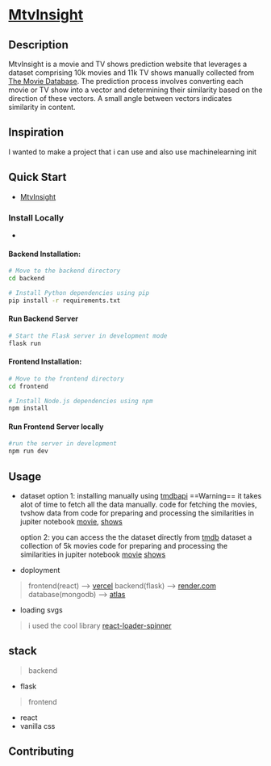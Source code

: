 # [MtvInsight]()  

## Description
MtvInsight is a movie and TV shows prediction website that leverages a dataset comprising 10k movies and 11k TV shows manually collected from [The Movie Database](https://developer.themoviedb.org/docs/getting-started). The prediction process involves converting each movie or TV show into a vector and determining their similarity based on the direction of these vectors. A small angle between vectors indicates similarity in content.

## Inspiration
I wanted to make a project that i can use and also use machinelearning init

## Quick Start
- [MtvInsight]() 

### Install Locally
-
#### Backend Installation:
```bash
# Move to the backend directory
cd backend

# Install Python dependencies using pip
pip install -r requirements.txt
```
#### Run Backend Server
```bash
# Start the Flask server in development mode
flask run
```
#### Frontend Installation:
```bash
# Move to the frontend directory
cd frontend

# Install Node.js dependencies using npm
npm install
```
#### Run Frontend Server locally
```bash
#run the server in development
npm run dev
```

## Usage
- dataset
    option 1: installing manually using [tmdbapi]() ==Warning== it takes alot of time to fetch all the data manually.
    code for fetching the movies, tvshow data from []()
    code for preparing and processing the similarities in jupiter notebook [movie](), [shows]()

    option 2: you can access the the dataset directly from [tmdb]() dataset a collection of 5k movies
    code for preparing and processing the similarities in jupiter notebook [movie]() [shows]()
- doployment 
>   frontend(react)   --> [vercel](https://vercel.com/)
>   backend(flask)    --> [render.com](https://render.com/)
>   database(mongodb) --> [atlas](https://www.mongodb.com/atlas/database)

- loading svgs
>   i used the cool library [react-loader-spinner](https://www.npmjs.com/package/react-loader-spinner)


## stack 
> backend
- flask
> frontend
- react
- vanilla css

## Contributing
